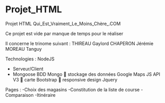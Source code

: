 Projet_HTML
===========

Projet HTML Qui_Est_Vraiment_Le_Moins_Chère_.COM

Ce projet est vide par manque de temps pour le réaliser

Il concerne le trinome suivant :
THIREAU Gaylord
CHAPERON Jérémie
MOREAU Tanguy


Technologies :
NodeJS
 - Serveur/Client
 - Mongoose
BDD Mongo  stockage des données
Google Maps JS API V3  carte
Bootstrap  responsive design
Jquery

Pages :
-Choix des magasins
-Constitution de la liste de course
-Comparaison
-Itinéraire



